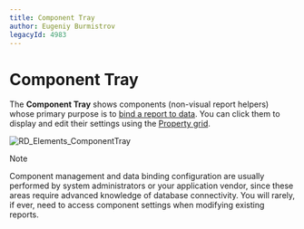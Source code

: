 ```yaml
---
title: Component Tray
author: Eugeniy Burmistrov
legacyId: 4983
---
```

# Component Tray
The **Component Tray** shows components (non-visual report helpers) whose primary purpose is to [bind a report to data](../../create-reports/binding-a-report-to-data.md). You can click them to display and edit their settings using the [Property grid](property-grid.md).

![RD_Elements_ComponentTray](../../../../../images/img8317.png)

> [!NOTE]
> Component management and data binding configuration are usually performed by system administrators or your application vendor, since these areas require advanced knowledge of database connectivity. You will rarely, if ever, need to access component settings when modifying existing reports.